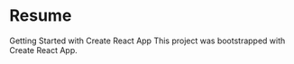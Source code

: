 # Resume
Getting Started with Create React App
This project was bootstrapped with Create React App.


